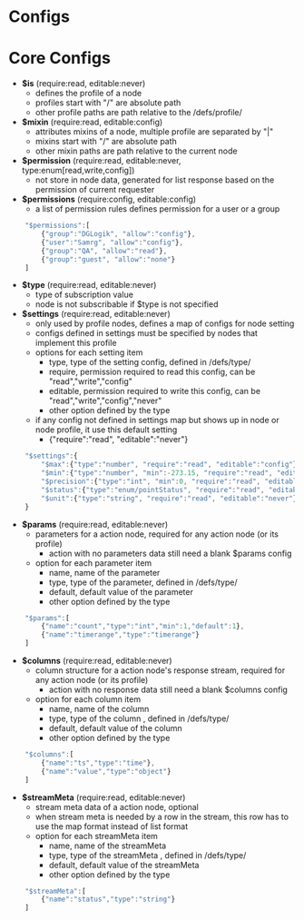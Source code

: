 # Configs

# Core Configs
 - **$is** (require:read, editable:never)
   - defines the profile of a node
   - profiles start with "/" are absolute path
   - other profile paths are path relative to the /defs/profile/
 - **$mixin** (require:read, editable:config)
   - attributes mixins of a node, multiple profile are separated by "|"
   - mixins start with "/" are absolute path
   - other mixin paths are path relative to the current node
 - **$permission** (require:read, editable:never, type:enum[read,write,config])
   - not store in node data, generated for list response based on the permission of current requester
 - **$permissions** (require:config, editable:config)
   - a list of permission rules defines permission for a user or a group
```javascript
	"$permissions":[
		{"group":"DGLogik", "allow":"config"},
		{"user":"Samrg", "allow":"config"},
		{"group":"QA", "allow":"read"},
		{"group":"guest", "allow":"none"}
	]
```
 - **$type** (require:read, editable:never)
   - type of subscription value
   - node is not subscribable if $type is not specified
 - **$settings** (require:read, editable:never)
   - only used by profile nodes, defines a map of configs for node setting
   - configs defined in settings must be specified by nodes that implement this profile
   - options for each setting item
     - type, type of the setting config, defined in /defs/type/
     - require, permission required to read this config, can be "read","write","config"
     - editable, permission required to write this config, can be "read","write","config","never"
     - other option defined by the type
   - if any config not defined in settings map but shows up in node or node profile, it use this default setting
     - {"require":"read", "editable":"never"}
```javascript
	"$settings":{
		"$max":{"type":"number", "require":"read", "editable":"config"},
		"$min":{"type":"number", "min":-273.15, "require":"read", "editable":"config"},
		"$precision":{"type":"int", "min":0, "require":"read", "editable":"never"},
		"$status":{"type":"enum/pointStatus", "require":"read", "editable":"never"},
		"$unit":{"type":"string", "require":"read", "editable":"never"}
	}
```
 - **$params** (require:read, editable:never)
   - parameters for a action node, required for any action node (or its profile)
     - action with no parameters data still need a blank $params config
   - option for each parameter item
     - name, name of the parameter
     - type, type of the parameter, defined in /defs/type/
     - default, default value of the parameter
     - other option defined by the type
```javascript
	"$params":[
		{"name":"count","type":"int","min":1,"default":1},
		{"name":"timerange","type":"timerange"}
	]
```
 - **$columns** (require:read, editable:never)
   - column structure for a action node's response stream, required for any action node (or its profile)
     - action with no response data still need a blank $columns config
   - option for each column item
     - name, name of the column 
     - type, type of the column , defined in /defs/type/
     - default, default value of the column
     - other option defined by the type
```javascript
	"$columns":[
		{"name":"ts","type":"time"},
		{"name":"value","type":"object"}
	]
```
 - **$streamMeta** (require:read, editable:never)
   - stream meta data of a action node, optional
   - when stream meta is needed by a row in the stream, this row has to use the map format instead of list format
   - option for each streamMeta item
     - name, name of the streamMeta 
     - type, type of the streamMeta , defined in /defs/type/
     - default, default value of the streamMeta 
     - other option defined by the type
```javascript
	"$streamMeta":[
		{"name":"status","type":"string"}
	]
```